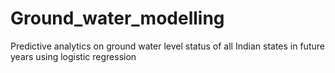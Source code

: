 # Ground_water_modelling
Predictive analytics on ground water level status of all Indian states in future years using logistic regression 

